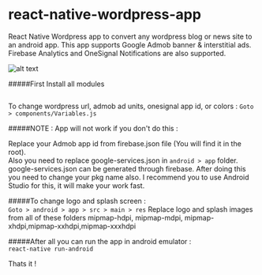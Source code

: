 # react-native-wordpress-app
React Native Wordpress app to convert any wordpress blog or news site to an android app. This app supports Google Admob banner & interstitial ads. Firebase Analytics and OneSignal Notifications are also supported. <br>

![alt text](https://i.imgur.com/m8rCPXk.jpg)<br>

#####First Install all modules

```npm install
```

To change wordpress url, admob ad units, onesignal app id, or colors : ```Goto > components/Variables.js```<br>

#####NOTE : App will not work if you don't do this :<br>

Replace your Admob app id from firebase.json file (You will find it in the root).<br>
Also you need to replace google-services.json in ```android > app``` folder. google-services.json can be generated through firebase. After doing this you need to change your pkg name also. I recommend you to use Android Studio for this, it will make your work fast.

#####To change logo and splash screen :<br>
```Goto > android > app > src > main > res```
Replace logo and splash images from all of these folders mipmap-hdpi, mipmap-mdpi, mipmap-xhdpi,mipmap-xxhdpi,mipmap-xxxhdpi

#####After all you can run the app in android emulator :<br>
```react-native run-android```<br>

Thats it !
